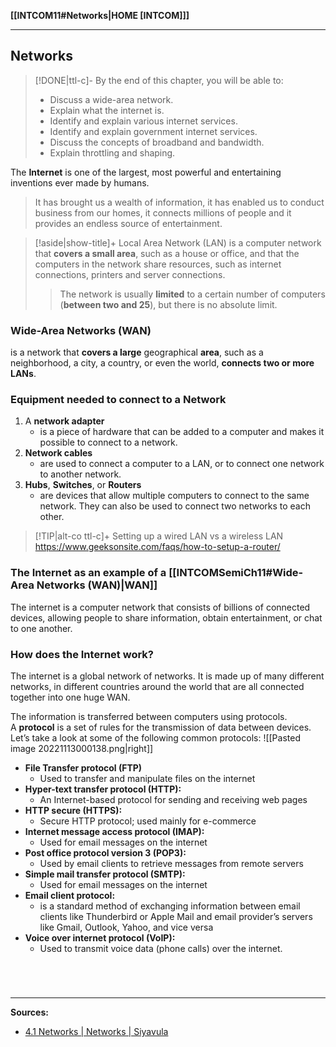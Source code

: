 **[[INTCOM11#Networks|HOME [INTCOM]]]**

---
## Networks
>[!DONE|ttl-c]- By the end of this chapter, you will be able to:
>- Discuss a wide-area network.
>- Explain what the internet is.
>- Identify and explain various internet services.
>- Identify and explain government internet services.
>- Discuss the concepts of broadband and bandwidth.
>- Explain throttling and shaping.

The **Internet** is one of the largest, most powerful and entertaining inventions ever made by humans.
> It has brought us a wealth of information, it has enabled us to conduct business from our homes, it connects millions of people and it provides an endless source of entertainment.

>[!aside|show-title]+ Local Area Network (LAN)
> is a computer network that **covers a small area**, such as a house or office, and that the computers in the network share resources, such as internet connections, printers and server connections.
>> The network is usually **limited** to a certain number of computers (**between two and 25**), but there is no absolute limit.

### Wide-Area Networks (WAN)
is a network that **covers a large** geographical **area**, such as a neighborhood, a city, a country, or even the world, **connects two or more LANs**.
### Equipment needed to connect to a Network
1. A **network adapter**
	- is a piece of hardware that can be added to a computer and makes it possible to connect to a network.
2. **Network cables**
	- are used to connect a computer to a LAN, or to connect one network to another network.
3. **Hubs**, **Switches**, or **Routers**
	- are devices that allow multiple computers to connect to the same network. They can also be used to connect two networks to each other.

>[!TIP|alt-co ttl-c]+ Setting up a wired LAN vs a wireless LAN
> https://www.geeksonsite.com/faqs/how-to-setup-a-router/

### The Internet as an example of a [[INTCOMSemiCh11#Wide-Area Networks (WAN)|WAN]]
The internet is a computer network that consists of billions of connected devices, allowing people to share information, obtain entertainment, or chat to one another.
### How does the Internet work?
The internet is a global network of networks. It is made up of many different networks, in different countries around the world that are all connected together into one huge WAN.

The information is transferred between computers using protocols. A **protocol** is a set of rules for the transmission of data between devices. Let’s take a look at some of the following common protocols:
![[Pasted image 20221113000138.png|right]]
- **File Transfer protocol (FTP)**
	- Used to transfer and manipulate files on the internet
- **Hyper-text transfer protocol (HTTP):**
	- An Internet-based protocol for sending and receiving web pages
-   **HTTP secure (HTTPS):**
	- Secure HTTP protocol; used mainly for e-commerce
-   **Internet message access protocol (IMAP):**
	- Used for email messages on the internet
-   **Post office protocol version 3 (POP3):**
	- Used by email clients to retrieve messages from remote servers
-   **Simple mail transfer protocol (SMTP):**
	- Used for email messages on the internet
-   **Email client protocol:**
	- is a standard method of exchanging information between email clients like Thunderbird or Apple Mail and email provider’s servers like Gmail, Outlook, Yahoo, and vice versa
-   **Voice over internet protocol (VoIP):**
	- Used to transmit voice data (phone calls) over the internet.

# 

<br>

---
**Sources:**
- [4.1 Networks | Networks | Siyavula](https://intl.siyavula.com/read/cat/grade-12-cat/networks/04-networks)